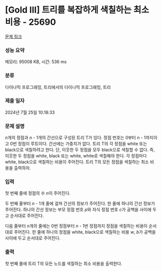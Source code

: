 # [Gold III] 트리를 복잡하게 색칠하는 최소 비용 - 25690 

[문제 링크](https://www.acmicpc.net/problem/25690) 

### 성능 요약

메모리: 95008 KB, 시간: 536 ms

### 분류

다이나믹 프로그래밍, 트리에서의 다이나믹 프로그래밍, 트리

### 제출 일자

2024년 7월 25일 10:18:33

### 문제 설명

<p><em>n</em>개의 정점과 <em>n </em>- 1개의 간선으로 구성된 트리 T가 있다. 정점 번호는 0부터 <em>n </em>- 1까지이고 0번 정점이 루트이다. 간선에는 가중치가 없다. 트리 T의 각 정점을 white 또는 black으로 색칠하려고 한다. 단, 이웃한 두 정점을 모두 black으로 색칠할 수 없다. 즉, 이웃한 두 정점을 white, black 또는 white, white로 색칠해야 한다. 각 정점마다 white, black으로 색칠하는 비용이 주어진다. 트리 T의 모든 정점을 색칠하는 최소 비용을 출력하자.</p>

### 입력 

 <p>첫 번째 줄에 정점의 수 <em>n</em>이 주어진다.</p>

<p>두 번째 줄부터 <em>n </em>- 1개 줄에 걸쳐 간선의 정보가 주어진다. 한 줄에 하나의 간선 정보가 주어진다. 하나의 간선 정보는 부모 정점 번호 <em>p</em>와 자식 정점 번호 <em>c</em>가 공백을 사이에 두고 순서대로 주어진다.</p>

<p>다음 줄부터 <em>n</em>개의 줄에는 0번 정점부터 <em>n </em>- 1번 정점까지 정점을 색칠하는 비용이 순서대로 주어진다. 한 줄에 하나의 정점을 white, black으로 색칠하는 비용 <em>w</em>, <em>b</em>가 공백을 사이에 두고 순서대로 주어진다.</p>

### 출력 

 <p>첫 번째 줄에 트리 T의 모든 노드를 색칠하는 최소 비용을 출력한다.</p>

